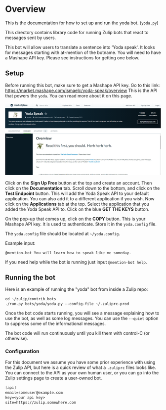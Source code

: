 # Overview

This is the documentation for how to set up and run the yoda bot. (`yoda.py`)

This directory contains library code for running Zulip
bots that react to messages sent by users.

This bot will allow users to translate a sentence into 'Yoda speak'.
It looks for messages starting with at-mention of the botname. You will need to have a
Mashape API key. Please see instructions for getting one below.

## Setup

Before running this bot, make sure to get a Mashape API key.
Go to this link:
<https://market.mashape.com/ismaelc/yoda-speak/overview>
This is the API that powers the `yoda`. You can read more about it
on this page.

![yoda api overview](assets/yoda-speak-api.png)

Click on the **Sign Up Free** button at the top and create
an account. Then click on the **Documentation** tab. Scroll down to the
bottom, and click on the **Test Endpoint** button.
This will add the Yoda Speak API to your default application. You can
also add it to a different application if you wish. Now click on the
**Applications** tab at the top. Select the application that you added
the Yoda Speak API to. Click on the blue **GET THE KEYS** button.

On the pop-up that comes up, click on the **COPY** button.
This is your Mashape API key. It is used
to authenticate. Store it in the `yoda.config` file.

The `yoda.config` file should be located at `~/yoda.config`.

Example input:

    @mention-bot You will learn how to speak like me someday.

If you need help while the bot is running just input `@mention-bot help`.

## Running the bot

Here is an example of running the "yoda" bot from
inside a Zulip repo:

    cd ~/zulip/contrib_bots
    ./run.py bots/yoda/yoda.py --config-file ~/.zuliprc-prod

Once the bot code starts running, you will see a
message explaining how to use the bot, as well as
some log messages.  You can use the `--quiet` option
to suppress some of the informational messages.

The bot code will run continuously until you kill them with
control-C (or otherwise).

### Configuration

For this document we assume you have some prior experience
with using the Zulip API, but here is a quick review of
what a `.zuliprc` files looks like.  You can connect to the
API as your own human user, or you can go into the Zulip settings
page to create a user-owned bot.

    [api]
    email=someuser@example.com
    key=<your api key>
    site=https://zulip.somewhere.com
